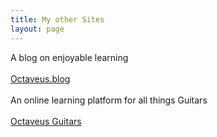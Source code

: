 ```yaml
---
title: My other Sites
layout: page
---
```


A blog on enjoyable learning <br><br>
[Octaveus.blog](https://octaveus.blog)<br><br>
An online learning platform for all things Guitars<br><br>
[Octaveus Guitars](https://learn.octaveusguitars.com)
